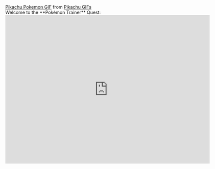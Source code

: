 <div class="tenor-gif-embed" data-postid="15307851" data-share-method="host" data-width="100%" data-aspect-ratio="1.7978339350180503"><a href="https://tenor.com/view/pikachu-pokemon-happy-many-pikachus-celebrating-gif-15307851">Pikachu Pokemon GIF</a> from <a href="https://tenor.com/search/pikachu-gifs">Pikachu GIFs</a></div><script type="text/javascript" async src="https://tenor.com/embed.js"></script>
Welcome to the **Pokémon Trainer** Quest: 
<iframe src="https://docs.google.com/forms/d/e/1FAIpQLSfk2NOf0c1TbPgwz1228WEwq3Kh5jEY0dkLkD3nmX-rhLdYwQ/viewform?embedded=true" width="640" height="467" frameborder="0" marginheight="0" marginwidth="0">Loading…</iframe>
